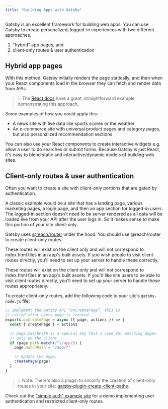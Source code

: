 ```yaml
---
title: "Building Apps with Gatsby"
---
```


Gatsby is an excellent framework for building web apps. You can use Gatsby to create personalized, logged-in experiences with two different approaches.

1. "hybrid" app pages, and
2. client-only routes & user authentication

## Hybrid app pages

With this method, Gatsby initially renders the page statically, and then when your React components load in the browser they can fetch and render data from APIs.

> 💡 The [React docs](https://reactjs.org/docs/faq-ajax.html) have a great, straightforward example demonstrating this approach.

Some examples of how you could apply this:

- A news site with live data like sports scores or the weather
- An e-commerce site with universal product pages and category pages, but also personalized recommendation sections

You can also use your React components to create interactive widgets e.g. allow a user to do searches or submit forms. Because Gatsby is just React, it's easy to blend static and interactive/dynamic models of building web sites.

## Client-only routes & user authentication

Often you want to create a site with client-only portions that are gated by authentication.

A classic example would be a site that has a landing page, various marketing pages, a login page, and then an app section for logged-in users. The logged-in section doesn't need to be server rendered as all data will be loaded live from your API after the user logs in. So it makes sense to make this portion of your site client-only.

Gatsby uses [@reach/router](https://reach.tech/router/) under the hood. You should use @reach/router to create client-only routes.

These routes will exist on the client only and will not correspond to index.html files in an app's built assets. If you wish people to visit client routes directly, you'll need to set up your server to handle these correctly.

These routes will exist on the client only and will not correspond to index.html files in an app's built assets. If you'd like site users to be able to visit client routes directly, you'll need to set up your server to handle those routes appropriately.

To create client-only routes, add the following code to your site’s `gatsby-node.js` file:

```javascript
// Implement the Gatsby API “onCreatePage”. This is
// called after every page is created.
exports.onCreatePage = async ({ page, actions }) => {
  const { createPage } = actions

  // page.matchPath is a special key that's used for matching pages
  // only on the client.
  if (page.path.match(/^\/app/)) {
    page.matchPath = "/app/*"

    // Update the page.
    createPage(page)
  }
}
```

> 💡 Note: There's also a plugin to simplify the creation of client-only routes in your site:
[gatsby-plugin-create-client-paths](/packages/gatsby-plugin-create-client-paths/).

Check out the ["simple auth" example site](https://github.com/gatsbyjs/gatsby/blob/master/examples/simple-auth/README.md) for a demo implementing user authentication and restricted client-only routes.
